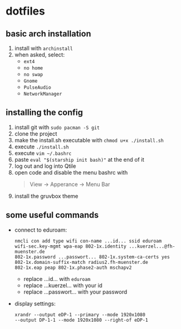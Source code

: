 
# dotfiles

## basic arch installation
1. install with `archinstall`
2. when asked, select:
    - `ext4`
    - `no home`
    - `no swap`
    - `Gnome`
    - `PulseAudio`
    - `NetworkManager`

## installing the config
1. install git with `sudo pacman -S git`
2. clone the project
3. make the install.sh executable with `chmod u+x ./install.sh`
4. execute `./install.sh`
5. execute `vim ~/.bashrc`
6. paste `eval "$(starship init bash)"` at the end of it
7. log out and log into Qtile
8. open code and disable the menu bashrc with
    > View -> Apperance -> Menu Bar
9. install the gruvbox theme

## some useful commands
- connect to eduroam:
    ```
    nmcli con add type wifi con-name ...id... ssid eduroam 
    wifi-sec.key-mgmt wpa-eap 802-1x.identity ...kuerzel...@fh-muenster.de 
    802-1x.password ...passwort... 802-1x.system-ca-certs yes 
    802-1x.domain-suffix-match radius2.fh-muenster.de 
    802-1x.eap peap 802-1x.phase2-auth mschapv2
    ```
    - replace ...id... with `eduroam`
    - replace ...kuerzel... with your id
    - replace ...passwort... with your password
    
- display settings:
    ```
    xrandr --output eDP-1 --primary --mode 1920x1080 
    --output DP-1-1 --mode 1920x1080 --right-of eDP-1
    ```

